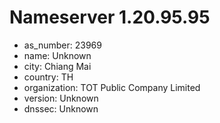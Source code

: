 # Nameserver 1.20.95.95

* as_number: 23969
* name: Unknown
* city: Chiang Mai
* country: TH
* organization: TOT Public Company Limited
* version: Unknown
* dnssec: Unknown
